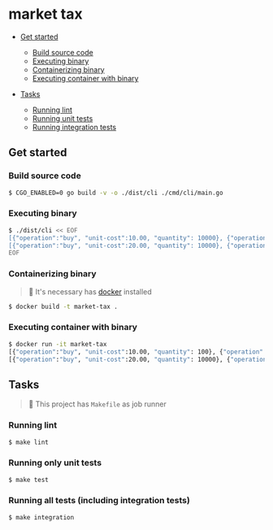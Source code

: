 # market tax

- [Get started](#get-started)
  - [Build source code](#build-source-code)
  - [Executing binary](#executing-binary)
  - [Containerizing binary](#containerizing-binary)
  - [Executing container with binary](#executing-container-with-binary)
  
- [Tasks](#tasks)
  - [Running lint](#running-lint)
  - [Running unit tests](#running-only-unit-tests)
  - [Running integration tests](#running-all-tests-including-integration-tests)

## Get started

### Build source code
```sh
$ CGO_ENABLED=0 go build -v -o ./dist/cli ./cmd/cli/main.go
```

### Executing binary

```sh
$ ./dist/cli << EOF
[{"operation":"buy", "unit-cost":10.00, "quantity": 10000}, {"operation":"sell", "unit-cost":20.00, "quantity": 5000}]
[{"operation":"buy", "unit-cost":20.00, "quantity": 10000}, {"operation":"sell", "unit-cost":10.00, "quantity": 5000}]
EOF
```

### Containerizing binary

> :balloon: It's necessary has [docker](https://www.docker.com/get-started/) installed

```sh
$ docker build -t market-tax .
```

### Executing container with binary

```sh
$ docker run -it market-tax
[{"operation":"buy", "unit-cost":10.00, "quantity": 100}, {"operation":"sell", "unit-cost":15.00, "quantity": 50}, {"operation":"sell", "unit-cost":15.00, "quantity": 50}]
[{"operation":"buy", "unit-cost":20.00, "quantity": 10000}, {"operation":"sell", "unit-cost":10.00, "quantity": 5000}]

```

## Tasks

> :balloon: This project has `Makefile` as job runner

### Running lint
```sh
$ make lint
```

### Running only unit tests
```sh
$ make test
```

### Running all tests (including integration tests)
```sh
$ make integration

```


